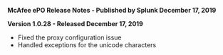 **McAfee ePO Release Notes - Published by Splunk December 17, 2019**


**Version 1.0.28 - Released December 17, 2019**

* Fixed the proxy configuration issue
* Handled exceptions for the unicode characters
